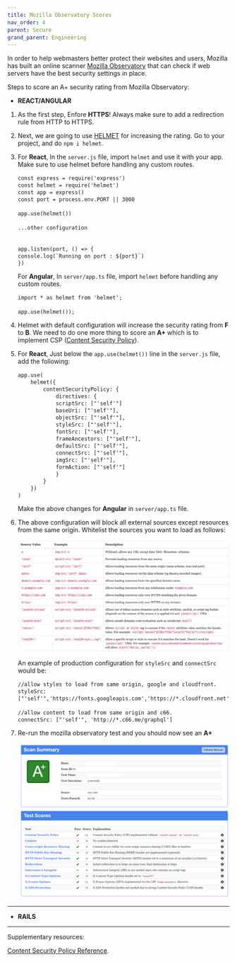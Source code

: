 ```yaml
---
title: Mozilla Observatory Scores
nav_order: 4
parent: Secure
grand_parent: Engineering
---
```

In order to help webmasters better protect their websites and users, Mozilla has built an online scanner [Mozilla Observatory](https://observatory.mozilla.org/) that can check if web servers have the best security settings in place.

Steps to score an A+ security rating from Mozilla Observatory:

- **REACT/ANGULAR**

1. As the first step, Enfore **HTTPS**! Always make sure to add a redirection rule from HTTP to HTTPS.

2. Next, we are going to use [HELMET](https://helmetjs.github.io/) for increasing the rating. Go to your project, and do `npm i helmet`.

3. For **React**, In the `server.js` file, import `helmet` and use it with your app. Make sure to use helmet before handling any custom routes.

    ```
    const express = require('express')
    const helmet = require('helmet')
    const app = express()
    const port = process.env.PORT || 3000

    app.use(helmet())

    ...other configuration


    app.listen(port, () => {
    console.log(`Running on port : ${port}`)
    })
    ```
    For **Angular**, In `server/app.ts` file, import `helmet` before handling any custom routes.

    ```
    import * as helmet from 'helmet';

    app.use(helmet());
    ```

4. Helmet with default configuration will increase the security rating from **F** to **B**. We need to do one more thing to score an **A+** which is to implement CSP ([Content Security Policy](https://developer.mozilla.org/en-US/docs/Web/HTTP/CSP)).

5. For **React**, Just below the `app.use(helmet())` line in the `server.js` file, add the following:

    ```
    app.use(
        helmet({
            contentSecurityPolicy: {
                directives: {
                scriptSrc: ["'self'"]
                baseUri: ["'self'"],
                objectSrc: ["'self'"],
                styleSrc: ["'self'"],
                fontSrc: ["'self'"],
                frameAncestors: ["'self'"],
                defaultSrc: ["'self'"],
                connectSrc: ["'self'"],
                imgSrc: ["'self'"],
                formAction: ["'self'"]
                }
            }
        })
    )
    ```
    Make the above changes for **Angular** in `server/app.ts` file.

6. The above configuration will block all external sources except resources from the same origin. Whitelist the sources you want to load as follows: 

    [![content-security-policy-source-reference](/assets/images/content-security-policy-source-reference.png)](/assets/images/content-security-policy-source-reference.png)

    An example of production configuration for `styleSrc` and `connectSrc` would be:

    ```
    //allow styles to load from same origin, google and cloudfront.
    styleSrc: ["'self'",'https://fonts.googleapis.com','https://*.cloudfront.net']

    //allow content to load from same origin and c66.
    connectSrc: ["'self'", 'http://*.c66.me/graphql']

    ```
7. Re-run the mozilla observatory test and you should now see an **A+**

    [![mozilla-observatory-max-score](/assets/images/mozilla-observatory-max-score.png)](/assets/images/mozilla-observatory-max-score.png)

---

- **RAILS**

---



Supplementary resources:

[Content Security Policy Reference](https://content-security-policy.com/).
